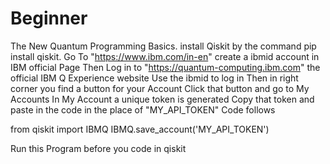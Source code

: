 # Beginner
The New Quantum Programming Basics.
install Qiskit by the command pip install qiskit.
Go To "https://www.ibm.com/in-en"
create a ibmid account in IBM official Page
Then Log in to "https://quantum-computing.ibm.com" the official IBM Q Experience website
Use the ibmid to log in 
Then in right corner you find a button for your Account
Click that button and go to My Accounts
In My Account a unique token is generated 
Copy that token and paste in the code in the place of "MY_API_TOKEN"
Code follows

from qiskit import IBMQ
IBMQ.save_account('MY_API_TOKEN')

Run this Program before you code in qiskit

